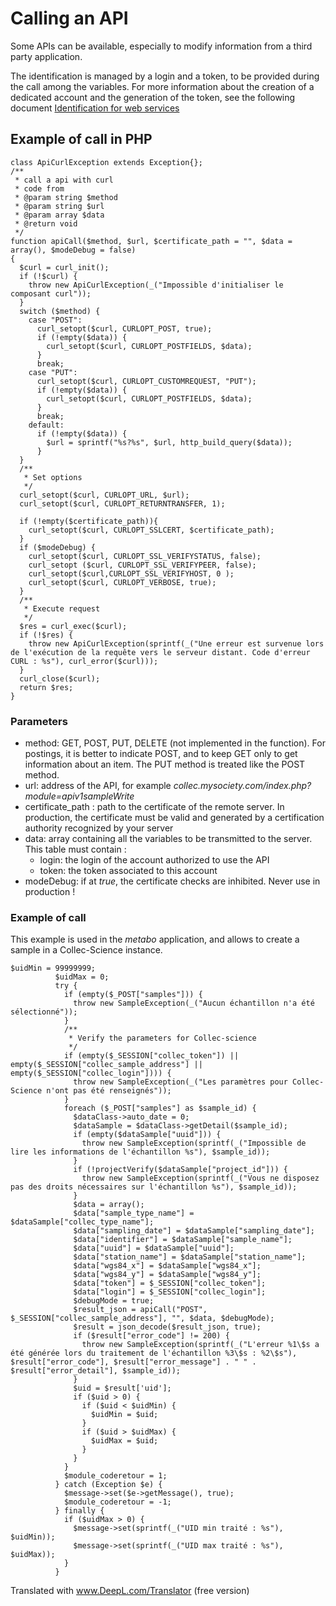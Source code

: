 # Calling an API

Some APIs can be available, especially to modify information from a third party application.

The identification is managed by a login and a token, to be provided during the call among the variables. For more information about the creation of a dedicated account and the generation of the token, see the following document [Identification for web services](index.php?module=swidentification_en)

## Example of call in PHP

	class ApiCurlException extends Exception{};
	/**
	 * call a api with curl
	 * code from
	 * @param string $method
	 * @param string $url
	 * @param array $data
	 * @return void
	 */
	function apiCall($method, $url, $certificate_path = "", $data = array(), $modeDebug = false)
	{
	  $curl = curl_init();
	  if (!$curl) {
	    throw new ApiCurlException(_("Impossible d'initialiser le composant curl"));
	  }
	  switch ($method) {
	    case "POST":
	      curl_setopt($curl, CURLOPT_POST, true);
	      if (!empty($data)) {
	        curl_setopt($curl, CURLOPT_POSTFIELDS, $data);
	      }
	      break;
	    case "PUT":
	      curl_setopt($curl, CURLOPT_CUSTOMREQUEST, "PUT");
	      if (!empty($data)) {
	        curl_setopt($curl, CURLOPT_POSTFIELDS, $data);
	      }
	      break;
	    default:
	      if (!empty($data)) {
	        $url = sprintf("%s?%s", $url, http_build_query($data));
	      }
	  }
	  /**
	   * Set options
	   */
	  curl_setopt($curl, CURLOPT_URL, $url);
	  curl_setopt($curl, CURLOPT_RETURNTRANSFER, 1);

	  if (!empty($certificate_path)){
	    curl_setopt($curl, CURLOPT_SSLCERT, $certificate_path);
	  }
	  if ($modeDebug) {
	    curl_setopt($curl, CURLOPT_SSL_VERIFYSTATUS, false);
	    curl_setopt ($curl, CURLOPT_SSL_VERIFYPEER, false);
	    curl_setopt($curl,CURLOPT_SSL_VERIFYHOST, 0 );
	    curl_setopt($curl, CURLOPT_VERBOSE, true);
	  }
	  /**
	   * Execute request
	   */
	  $res = curl_exec($curl);
	  if (!$res) {
	    throw new ApiCurlException(sprintf(_("Une erreur est survenue lors de l'exécution de la requête vers le serveur distant. Code d'erreur CURL : %s"), curl_error($curl)));
	  }
	  curl_close($curl);
	  return $res;
	}

### Parameters

- method: GET, POST, PUT, DELETE (not implemented in the function). For postings, it is better to indicate POST, and to keep GET only to get information about an item. The PUT method is treated like the POST method.
- url: address of the API, for example *collec.mysociety.com/index.php?module=apiv1sampleWrite*
- certificate_path : path to the certificate of the remote server. In production, the certificate must be valid and generated by a certification authority recognized by your server
- data: array containing all the variables to be transmitted to the server. This table must contain :
	- login: the login of the account authorized to use the API
	- token: the token associated to this account
- modeDebug: if at *true*, the certificate checks are inhibited. Never use in production !

### Example of call

This example is used in the *metabo* application, and allows to create a sample in a Collec-Science instance.

~~~
$uidMin = 99999999;
	      $uidMax = 0;
	      try {
	        if (empty($_POST["samples"])) {
	          throw new SampleException(_("Aucun échantillon n'a été sélectionné"));
	        }
	        /**
	         * Verify the parameters for Collec-science
	         */
	        if (empty($_SESSION["collec_token"]) || empty($_SESSION["collec_sample_address"] || empty($_SESSION["collec_login"]))) {
	          throw new SampleException(_("Les paramètres pour Collec-Science n'ont pas été renseignés"));
	        }
	        foreach ($_POST["samples"] as $sample_id) {
	          $dataClass->auto_date = 0;
	          $dataSample = $dataClass->getDetail($sample_id);
	          if (empty($dataSample["uuid"])) {
	            throw new SampleException(sprintf(_("Impossible de lire les informations de l'échantillon %s"), $sample_id));
	          }
	          if (!projectVerify($dataSample["project_id"])) {
	            throw new SampleException(sprintf(_("Vous ne disposez pas des droits nécessaires sur l'échantillon %s"), $sample_id));
	          }
	          $data = array();
	          $data["sample_type_name"] = $dataSample["collec_type_name"];
	          $data["sampling_date"] = $dataSample["sampling_date"];
	          $data["identifier"] = $dataSample["sample_name"];
	          $data["uuid"] = $dataSample["uuid"];
	          $data["station_name"] = $dataSample["station_name"];
	          $data["wgs84_x"] = $dataSample["wgs84_x"];
	          $data["wgs84_y"] = $dataSample["wgs84_y"];
	          $data["token"] = $_SESSION["collec_token"];
	          $data["login"] = $_SESSION["collec_login"];
	          $debugMode = true;
	          $result_json = apiCall("POST", $_SESSION["collec_sample_address"], "", $data, $debugMode);
	          $result = json_decode($result_json, true);
	          if ($result["error_code"] != 200) {
	            throw new SampleException(sprintf(_("L'erreur %1\$s a été générée lors du traitement de l'échantillon %3\$s : %2\$s"), $result["error_code"], $result["error_message"] . " " . $result["error_detail"], $sample_id));
	          }
	          $uid = $result['uid'];
	          if ($uid > 0) {
	            if ($uid < $uidMin) {
	              $uidMin = $uid;
	            }
	            if ($uid > $uidMax) {
	              $uidMax = $uid;
	            }
	          }
	        }
	        $module_coderetour = 1;
	      } catch (Exception $e) {
	        $message->set($e->getMessage(), true);
	        $module_coderetour = -1;
	      } finally {
	        if ($uidMax > 0) {
	          $message->set(sprintf(_("UID min traité : %s"), $uidMin));
	          $message->set(sprintf(_("UID max traité : %s"), $uidMax));
	        }
	      }
~~~

Translated with www.DeepL.com/Translator (free version)
